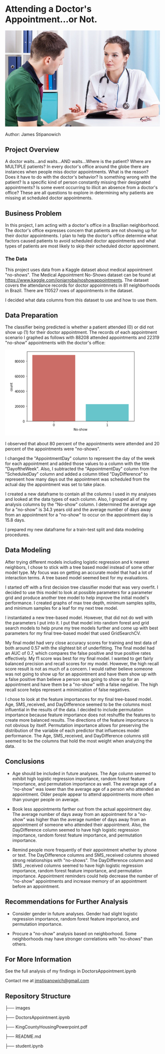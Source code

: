 # Attending a Doctor's Appointment...or Not.

![image.png](images/Doctor-talking-with-patient-1080x675.jpeg)

Author: James Stipanowich


## Project Overview

A doctor waits...and waits...AND waits...Where is the patient? Where are MULTIPLE patients? In every doctor's office around the globe there are instances when people miss doctor appointments. What is the reason? Does it have to do with the doctor's behavior? Is something wrong with the patient? Is a specific kind of person constantly missing their designated appointments? Is some event occurring to illicit an absence from a doctor's office? These are all questions to explore in determining why patients are missing at scheduled doctor appointments.


## Business Problem

In this project, I am acting with a doctor's office in a Brazilian neighborhood. The doctor's office expresses concern that patients are not showing up for their doctor appointments. I plan to help the doctor's office determine what factors caused patients to avoid scheduled doctor appointments and what types of patients are most likely to skip their scheduled doctor appointment.

### The Data

This project uses data from a Kaggle dataset about medical appointment "no-shows". The Medical Appointment No-Shows dataset can be found at https://www.kaggle.com/joniarroba/noshowappointments. The dataset covers the attendance records for doctor appointmnets in 81 neighborhoods in Brazil. There are 110527 rows of appointments in the dataset.

I decided what data columns from this dataset to use and how to use them. 

## Data Preparation

The classifier being predicted is whether a patient attended (0) or did not show up (1) for their doctor appointment. The records of each appointment scenario I graphed as follows with 88208 attended appointments and 22319 "no-show" appointments with the doctor's office:

![image.png](images/countplot.png)

I observed that about 80 percent of the appointments were attended and 20 percent of the appointments were "no-shows". 

I changed the "AppointmentDay" column to represent the day of the week for each appointment and added those values to a column with the title "DayoftheWeek". Also, I subtracted the "AppointmentDay" column from the "ScheduledDay" column and added a column titled "DayDifference" to represent how many days out the appointment was scheduled from the actual day the appointment was set to take place.

I created a new dataframe to contain all the columns I used in my analyses and looked at the data types of each column. Also, I grouped all of my analysis columns by the "No-show" column. I determined the average age for a "no-show" is 34.3 years old and the average number of days away from an appointment for a "no-show" to occur on the appointment day is 15.8 days.

I prepared my new dataframe for a train-test split and data modeling procedures.

## Data Modeling

After trying different models including logistic regression and k nearest neighbors, I chose to stick with a tree based model instead of some other model type. My focus was on getting an accurate model that had a lot of interaction terms. A tree based model seemed best for my evaluations.

I started off with a first decision tree classifier model that was very overfit. I decided to use this model to look at possible parameters for a parameter grid and produce another tree model to help improve the initial model's performance. I created graphs of max tree depth, minimum samples splits, and minimum samples for a leaf for my next tree model.

I instantiated a new tree-based model. However, that did not do well with the parameters I put into it. I put that model into random forest and grid search models to help prune my tree models further and come up with best parameters for my final tree-based model that used GridSearchCV.

My final model had very close accuracy scores for training and test data of both around 0.57 with the slightest bit of underfitting. The final model had an AUC of 0.7, which compares the false positive and true positive rates effectively. My f1 score was best for my final model. I wanted to get fairly balanced precision and recall scores for my model. However, the high recall score result is not as much of a concern. I would rather believe someone was not going to show up for an appointment and have them show up with a false positive than believe a person was going to show up for an appointment and have them be a "no-show" with a false negative. The high recall score helps represent a minimization of false negatives.

I chose to look at the feature importances for my final tree-based model. Age, SMS_received, and DayDifference seemed to be the columns most influential in the results of the data. I decided to include permutation importance because feature importance does not reshuffle the features to create more balanced results. The directions of the feature importance is not obvious by itself. Permutation importance allows for preserving the distribution of the variable of each predictor that influences model performance. The Age, SMS_received, and DayDifference columns still seemed to be the columns that hold the most weight when analyzing the data.

## Conclusions

- Age should be included in future analyses. The Age column seemed to exhibit high logistic regression importance, random forest feature importance, and permutation importance as well. The average age of a "no-show" was lower than the average age of a person who attended an appointment.  Older people appear to attend appointments more often than younger people on average.

- Book less appointments farther out from the actual appointment day. The average number of days 
away from an appointment for a "no-show" was higher than the average number of days away from an appointment of someone who attended their appointment. Also, the DayDifference column seemed to have high logistic regression importance, random forest feature importance, and permutation importance.

- Remind people more frequently of their appointment whether by phone or text. The DayDifference columns and SMS_received columns showed strong relationships with "no-shows". The DayDifference column and SMS _received columns seemed to have high logistic regression importance, random forest feature importance, and permutation importance. Appointment reminders could help decrease the number of "no-show" appointments and increase memory of an appointment before an appointment. 


## Recommendations for Further Analysis

- Consider gender in future analyses. Gender had slight logistic regression importance, random forest feature importance, and permutation importance.

- Procure a "no-show" analysis based on neighborhood. Some neighborhoods may have stronger correlations with "no-shows" than others.

## For More Information

See the full analysis of my findings in DoctorsAppointment.ipynb

Contact me at jmstipanowich@gmail.com

## Repository Structure

├── images

├── DoctorsAppointment.ipynb

├── KingCountyHousingPowerpoint.pdf

├── README.md

├── student.ipynb